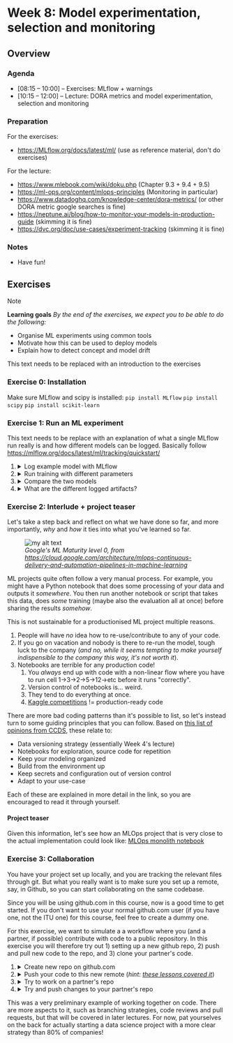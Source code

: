 # Week 8: Model experimentation, selection and monitoring


## Overview

### Agenda

 * [08:15 – 10:00] – Exercises: MLflow + warnings
 * [10:15 – 12:00] – Lecture: DORA metrics and model experimentation, selection and monitoring

### Preparation

For the exercises:

* https://MLflow.org/docs/latest/ml/ (use as reference material, don't do exercises)

For the lecture:

* https://www.mlebook.com/wiki/doku.php (Chapter 9.3 + 9.4 + 9.5)
* https://ml-ops.org/content/mlops-principles (Monitoring in particular)
* https://www.datadoghq.com/knowledge-center/dora-metrics/ (or other DORA metric google searches is fine)
* https://neptune.ai/blog/how-to-monitor-your-models-in-production-guide (skimming it is fine)
* https://dvc.org/doc/use-cases/experiment-tracking (skimming it is fine)


### Notes

* Have fun!

## Exercises

> [!NOTE]
> **Learning goals**
> <i>By the end of the exercises, we expect you to be able to do the following:</i>
> <ul>
> <li>Organise ML experiments using common tools</li>
> <li>Motivate how this can be used to deploy models</li>
> <li>Explain how to detect concept and model drift</li>
> </ul>

This text needs to be replaced with an introduction to the exercises

### Exercise 0: Installation

Make sure MLflow and scipy is installed:
`pip install MLflow`
`pip install scipy`
`pip install scikit-learn`


### Exercise 1: Run an ML experiment

This text needs to be replace with an explanation of what a single MLflow run really is and how different models can be logged. Basically follow https://mlflow.org/docs/latest/ml/tracking/quickstart/


1. <details> <summary> Log example model with MLflow</summary>
   First <code>import mlflow</code>
   
   Then set the MLflow experiment via <code>mlflow.set_experiment("My experiment name")</code>
   
   Lastly start an MLflow run and log relevant things:
   ```python
   with mlflow.start_run():
       mlflow.log_params(params)
       mlflow.log_metric("mse", mse)
       mlflow.sklearn.log_model(
         lr, registered_model_name="Lasso_Regression_Model"
        )
   ```

   <pre><i><u>Discuss in pairs what each option does</u></i></pre>
   </details>
   
2. <details> <summary> Run training with different parameters</summary> 
   In the terminal, run <code>git init</code>
   </details>

3. <details> <summary> Compare the two models </summary>
   This can be done via the printed output or via the mlflow ui.

   In the terminal
   </details>

4. <details><summary>What are the different logged artifacts?</summary>
   <tt> git add .</tt>

   <tt> git commit -m "Initial DDCS commit"</tt>

   <pre><i><u>What does <code>git add .</code> do?
   Also: what's in .gitignore?</u></i></pre>

  </details>

### Exercise 2: Interlude + project teaser

Let's take a step back and reflect on what we have done so far, and more importantly, _why_ and _how_ it ties into what you've learned so far.

<figure>
  <img src="https://cloud.google.com/static/architecture/images/mlops-continuous-delivery-and-automation-pipelines-in-machine-learning-2-manual-ml.svg" alt="my alt text"/>
  <figcaption><i>Google's ML Maturity level 0, from <a href="https://cloud.google.com/architecture/mlops-continuous-delivery-and-automation-pipelines-in-machine-learning">https://cloud.google.com/architecture/mlops-continuous-delivery-and-automation-pipelines-in-machine-learning</a></i></figcaption>
</figure>

ML projects quite often follow a very manual process. For example, you might have a Python notebook that does some processing of your data and outputs it _somewhere_. You then run another notebook or script that takes this data, does _some_ training (maybe also the evaluation all at once) before sharing the results _somehow_.

This is not sustainable for a productionised ML project multiple reasons.

1. People will have _no_ idea how to re-use/contribute to any of your code.
2. If you go on vacation and nobody is there to re-run the model, tough luck to the company (_and no, while it seems tempting to make yourself indispensible to the company this way, it's not worth it_).
3. Notebooks are terrible for any production code!
   1. You _always_ end up with code with a non-linear flow where you have to run cell 1&rarr;3&rarr;2&rarr;5&rarr;12&rarr;etc before it runs "correctly".
   2. Version control of notebooks is... weird.
   3. They tend to do everything at once.
   4. [Kaggle competitions](https://www.kaggle.com/code) != production-ready code 

There are more bad coding patterns than it's possible to list, so let's instead turn to some guiding principles that you can follow. Based on [this list of opinions from CCDS](https://cookiecutter-data-science.drivendata.org/opinions), these relate to:

* Data versioning strategy (essentially Week 4's lecture)
* Notebooks for exploration, source code for repetition
* Keep your modeling organized
* Build from the environment up
* Keep secrets and configuration out of version control
* Adapt to your use-case

Each of these are explained in more detail in the link, so you are encouraged to read it through yourself.

#### Project teaser
Given this information, let's see how an MLOps project that is very close to the actual implementation could look like: [MLOps monolith notebook](https://github.com/lasselundstenjensen/itu-sdse-project/blob/main/notebooks/main.ipynb)


### Exercise 3: Collaboration

You have your project set up locally, and you are tracking the relevant files through git. But what you really want is to make sure you set up a remote, say, in Github, so you can start collaborating on the same codebase.

Since you will be using github.com in this course, now is a good time to get started. If you don't want to use your normal github.com user (if you have one, not the ITU one) for this course, feel free to create a dummy one.

For this exercise, we want to simulate a a workflow where you (and a partner, if possible) contribute with code to a public repository. In this exercise you will therefore try out 1) setting up a new github repo, 2) push and pull new code to the repo, and 3) clone your partner's code.

1. <details> <summary> Create new repo on github.com </summary></details>
2. <details> <summary> Push your code to this new remote (<i>hint: <a href="https://lasselundstenjensen.github.io/itu-bds-sdse/lessons/git-basics/remote-and-fetch">these lessons covered it</a></i>)</summary>
   <tt>git remote add origin git@github.com:&lt;username&gt;/&lt;new_repo&gt;.git</tt>

   <tt>git push</tt>

   <pre><i><u>We are actually missing an argument to git push. Can you find out what?</u></i></pre>
   <details><summary>Hint:</summary>
   <tt>git push --set-upstream origin main</tt>
   </details>
   </details>
3. <details> <summary> Try to work on a partner's repo </summary>
   Go to a new unversioned/ungitted directory (<i>~/Projects for me</i>) and clone a partner's repo:

   <tt>git clone git@github.com:&lt;username&gt;/&lt;new_repo&gt;.git</tt>

   Now you have a local copy of the code that you can work with!
   </details>
4. <details> <summary> Try and push changes to your partner's repo </summary>
   Good developer practice is to not work directly on main since that is reserved for production code. Instead create a new branch:

   <tt>git checkout -b w07-model-training-script</tt>

   Next step is to make some meaningful changes. As hinted with the branch name, maybe you want to create the training script for the model.

   For now let's not be concerned with how train.py should look like. It depends on the project and such, but it generally takes data and model configurations as input and outputs a trained model. For now, let's just <tt>touch &lt;project_name&gt;/modeling/train.py</tt>.

   And then follow the typical git flow:

   <tt>git add &lt;project_name&gt;/modeling/train.py</tt>
   
   <tt>git commit -m "feat: model training script added"</tt>
   
   <tt>git push</tt>

   <pre><i><u>How does this git push differ from when you pushed to your own repo?</u></i></pre>

   </details>

This was a very preliminary example of working together on code. There are more aspects to it, such as branching strategies, code reviews and pull requests, but that will be covered in later lectures. For now, pat yourselves on the back for actually starting a data science project with a more clear strategy than 80% of companies!
